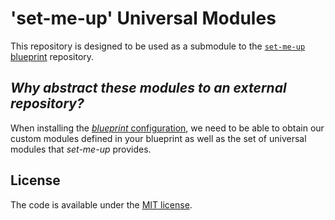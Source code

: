 # 'set-me-up' Universal Modules

This repository is designed to be used as a submodule to the [`set-me-up` blueprint](https://github.com/dotbrains/set-me-up-blueprint) repository.

## _Why abstract these modules to an external repository?_

When installing the [_blueprint_ configuration](https://github.com/dotbrains/set-me-up-installer/blob/main/install.sh#L229), we need to be able to obtain our custom modules defined in your blueprint as well as the set of universal modules that _set-me-up_ provides.

## License

The code is available under the [MIT license](LICENSE).


